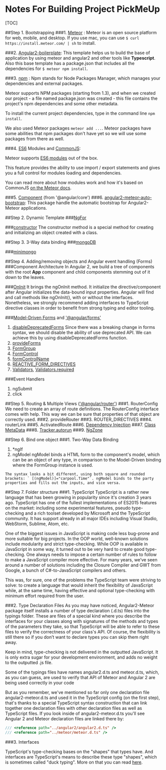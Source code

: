 # Notes For Building Project PickMeUp

[TOC]

##Step 1. Bootstrapping
###1.  [Meteor](https://www.meteor.com) :
  Meteor is an open source platform for web, mobile, and desktop. If you use mac, you can use `$ curl https://install.meteor.com/ | sh` to install.

###2.  [Angular2-boilerplate](https://github.com/bsliran/angular2-meteor-base):
  This template helps us to build the base of application by using meteor and angular2 and other tools like __Typescript__. Also this base template has a package.json that includes all the dependencies for `$ meteor npm install`.

###3.  [npm](https://www.npmjs.com) :
Npm stands for Node Packages Manager, which manages your dependencies and external packages. 

Meteor supports NPM packages (starting from 1.3), and when we created our project - a file named package.json was created - this file contains the project's npm dependencies and some other metadata.  

To install the current project dependencies, type in the command line `npm install`.

We also used Meteor packages `meteor add ...`. Meteor packages have some abilities that npm packages don't have yet so we will use some packages from there as well.

###4.  [ES6](https://github.com/lukehoban/es6features) Modules and [CommonJS](http://requirejs.org/docs/commonjs.html):

Meteor supports [ES6 modules](https://developer.mozilla.org/en/docs/web/javascript/reference/statements/import) out of the box.

This feature provides the ability to use import / export statements and gives you a full control for modules loading and dependencies.

You can read more about how modules work and how it's based on CommonJS [on the Meteor docs](http://docs.meteor.com/packages/modules.html).

###5.  [Component](https://angular.io/docs/ts/latest/api/core/index/Component-decorator.html) (from '@angular/core')
###6.  [angular2-meteor-auto-bootstrap](https://www.npmjs.com/package/angular2-meteor-auto-bootstrap):
   This package handle the automatic bootstrap for Angular2-Meteor applications.

##Step 2.  Dynamic Template
###[NgFor](https://angular.io/docs/ts/latest/api/common/index/NgFor-directive.html)

###[constructor](https://developer.mozilla.org/en-US/docs/Web/JavaScript/Reference/Classes/constructor)
  The constructor method is a special method for creating and initializing an object created with a class.

##Step 3.  3-Way data binding
###[mongoDB](https://docs.mongodb.com/?_ga=1.89267163.1171644026.1472217911)

###[minimongo](https://atmospherejs.com/meteor/minimongo)

##Step 4.  Adding/removing objects and Angular event handling (Forms)
###Component Architecture
  In Angular 2, we build a tree of components with the root __App__ component and child components stemming out of it down to the leaves.

###[OnInit](https://angular.io/docs/ts/latest/api/core/index/OnInit-class.html)
   It brings the ngOnInit method. It initialize the directive/component after Angular initializes the data-bound input properties. Angular will find and call methods like ngOnInit(), with or without the interfaces. Nonetheless, we strongly recommend adding interfaces to TypeScript directive classes in order to benefit from strong typing and editor tooling.

###[Model-Driven Forms](http://blog.thoughtram.io/angular/2016/06/22/model-driven-forms-in-angular-2.html) and ['@angular/forms'](https://angular.io/docs/ts/latest/guide/forms.html)
  1.  [disableDeprecatedForms]()
  Since there was a breaking change in forms syntax, we should disable the ability of use deprecated API. We can achieve this by using disableDeprecatedForms function.
  2.  [provideForms]()
  3.  [FormGroup]()
  4.  [FormControl]()
  5.  [formControlName]()
  6.  [REACTIVE_FORM_DIRECTIVES]()
  7.  [Validators](), [Validators.required]()

###Event Handlers
  1.  ngSubmit
  2.  click

##Step 5.  Routing & Multiple Views (['@angular/router'](https://angular.io/docs/ts/latest/guide/router.html))
###1.  RouterConfig
  We need to create an array of route definitions. The RouterConfig interface comes with help. This way we can be sure that properties of that object are correctly used.
###2.  provideRouter
###3.  ROUTER_DIRECTIVES
###4.  routerLink
###5.  ActivatedRoute
###6.  [Dependency Injection](http://blog.thoughtram.io/angular/2015/05/18/dependency-injection-in-angular-2.html)
###7.  [Class MetaData](http://blog.thoughtram.io/angular/2015/09/17/resolve-service-dependencies-in-angular-2.html)
###8.  [Tracker.autorun](http://docs.meteor.com/api/tracker.html#Tracker-autorun)
###9.  [NgZone](https://angular.io/docs/js/latest/api/core/index/NgZone-class.html)

##Step 6.  Bind one object
###1.  Two-Way Data Binding
  1.  *ngIf
  2.  ngModel
  ngModel binds a HTML form to the component's model, which can be an object of any type, in comparison to the Model-Driven binding where the FormGroup instance is used.

    The syntax looks a bit different, using both square and rounded brackets: ` [(ngModel)]="carpool.Time"`. ngModel binds to the party properties and fills out the inputs, and vice versa.

##Step 7. Folder structure
###1. TypeScript
  TypeScript is a rather new language that has been growing in popularity since it's creation 3 years ago. TypeScript has one of the fullest implementations of ES2015 features on the market: including some experimental features, pseudo type-checking and a rich toolset developed by Microsoft and the TypeScript community. It has support already in all major IDEs including Visual Studio, WebStorm, Sublime, Atom, etc.

  One of the biggest issues in JavaScript is making code less bug-prone and more suitable for big projects. In the OOP world, well-known solutions include modularity and strict type-checking. While OOP is available in JavaScript in some way, it turned out to be very hard to create good type-checking. One always needs to impose a certain number of rules to follow to make a JavaScript compiler more effective. For many years, we’ve seen around a number of solutions including the Closure Compiler and GWT from Google, a bunch of C#-to-JavaScript compilers and others.

  This was, for sure, one of the problems the TypeScript team were striving to solve: to create a language that would inherit the flexibility of JavaScript while, at the same time, having effective and optional type-checking with minimum effort required from the user.

###2. Type Declaration Files
  As you may have noticed, Angular2-Meteor package itself installs a number of type declaration (.d.ts) files into the typings folder. These are files of a special kind where you describe the interfaces for your classes along with signatures of the methods and types of the parameters they take, so that TypeScript will be able to refer to these files to verify the correctness of your class's API. Of course, the flexibility is still there so if you don’t want to declare types you can skip them right away.

Keep in mind, type-checking is not delivered in the outputted JavaScript. It is only extra sugar for your development environment, and adds no weight to the outputted .js file.

Some of the typings files have names angular2.d.ts and meteor.d.ts, which, as you can guess, are used to verify that API of Meteor and Angular 2 are being used correctly in your code

But as you remember, we've mentioned so far only one declaration file angular2-meteor.d.ts and used it in the TypeScript config (on the first step), that's thanks to a special TypeScript syntax construction that can link together one declaration files with other declaration files as well as TypeScript files. If you look inside of angular2-meteor.d.ts you'll see Angular 2 and Meteor declaration files are linked there by:

```js
/// <reference path="../angular2/angular2.d.ts" />
/// <reference path="../meteor/meteor.d.ts" />
```

###3. Interfaces

TypeScript's type-checking bases on the "shapes" that types have. And interfaces are TypeScript's means to describe these type "shapes", which is sometimes called "duck typing". More on that you can read [here](http://www.typescriptlang.org/docs/handbook/interfaces.html).

